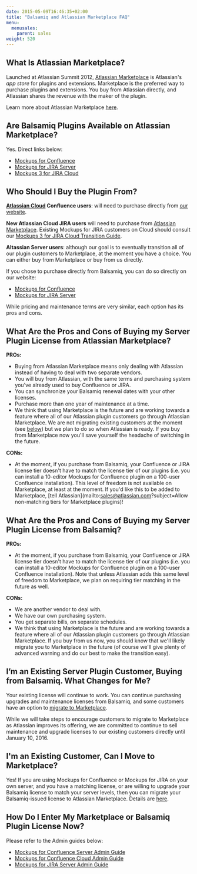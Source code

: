 ```yaml
---
date: 2015-05-09T16:46:35+02:00
title: "Balsamiq and Atlassian Marketplace FAQ"
menu:
  menusales:
    parent: sales
weight: 520
---
```


## What Is Atlassian Marketplace?

Launched at Atlassian Summit 2012, [Atlassian Marketplace](https://plugins.atlassian.com/) is Atlassian's _app store_ for plugins and extensions. Marketplace is the preferred way to purchase plugins and extensions. You buy from Atlassian directly, and Atlassian shares the revenue with the maker of the plugin.

Learn more about Atlassian Marketplace [here](http://www.atlassian.com/licensing/marketplace).

## Are Balsamiq Plugins Available on Atlassian Marketplace?

Yes. Direct links below:

*   [Mockups for Confluence](https://plugins.atlassian.com/plugins/com.balsamiq.confluence.plugins.mockups)
*   [Mockups for JIRA Server](https://plugins.atlassian.com/plugins/com.balsamiq.jira.plugins.mockups)
*   [Mockups 3 for JIRA Cloud](https://marketplace.atlassian.com/plugins/com.balsamiq.mockups.jira/cloud/overview)

## Who Should I Buy the Plugin From?

**[Atlassian Cloud](/sales/atlassiancloud/) Confluence users**: will need to purchase directly from [our website](https://balsamiq.com/buy/#c).

**New Atlassian Cloud JIRA users** will need to purchase from [Atlassian Marketplace]((https://marketplace.atlassian.com/plugins/com.balsamiq.mockups.jira/cloud/overview)).  Existing Mockups for JIRA customers on Cloud should consult our [Mockups 3 for JIRA Cloud Transition Guide](https://docs.balsamiq.com/jira/transition-guide/).

**Altassian Server users**: although our goal is to eventually transition all of our plugin customers to Marketplace, at the moment you have a choice. You can either buy from Marketplace or buy from us directly.

If you chose to purchase directly from Balsamiq, you can do so directly on our website:

*   [Mockups for Confluence](https://balsamiq.com/buy/#c)
*   [Mockups for JIRA Server](https://balsamiq.com/buy/#j)

While pricing and maintenance terms are very similar, each option has its pros and cons.

## What Are the Pros and Cons of Buying my Server Plugin License from Atlassian Marketplace?

**PROs:**

*   Buying from Atlassian Marketplace means only dealing with Atlassian instead of having to deal with two separate vendors.
*   You will buy from Atlassian, with the same terms and purchasing system you've already used to buy Confluence or JIRA.
*   You can synchronize your Balsamiq renewal dates with your other licenses.
*   Purchase more than one year of maintenance at a time.
*   We think that using Marketplace is the future and are working towards a feature where all of our Atlassian plugin customers go through Atlassian Marketplace. We are not migrating existing customers at the moment (see [below](#existing)) but we plan to do so when Atlassian is ready. If you buy from Marketplace now you'll save yourself the headache of switching in the future.

**CONs:**

*   At the moment, if you purchase from Balsamiq, your Confluence or JIRA license tier doesn't have to match the license tier of our plugins (i.e. you can install a 10-editor Mockups for Confluence plugin on a 100-user Confluence installation). This level of freedom is not available on Marketplace, at least at the moment. If you'd like this to be added to Marketplace, [tell Atlassian](mailto:sales@atlassian.com?subject=Allow non-matching tiers for Marketplace plugins)!

## What Are the Pros and Cons of Buying my Server Plugin License from Balsamiq?

**PROs:**

*   At the moment, if you purchase from Balsamiq, your Confluence or JIRA license tier doesn't have to match the license tier of our plugins (i.e. you can install a 10-editor Mockups for Confluence plugin on a 100-user Confluence installation). Note that unless Atlassian adds this same level of freedom to Marketplace, we plan on requiring tier matching in the future as well.

**CONs:**

*   We are another vendor to deal with.
*   We have our own purchasing system.
*   You get separate bills, on separate schedules.
*   We think that using Marketplace is the future and are working towards a feature where all of our Atlassian plugin customers go through Atlassian Marketplace. If you buy from us now, you should know that we'll likely migrate you to Marketplace in the future (of course we'll give plenty of advanced warning and do our best to make the transition easy).

## I’m an Existing Server Plugin Customer, Buying from Balsamiq. What Changes for Me?

Your existing license will continue to work. You can continue purchasing upgrades and maintenance licenses from Balsamiq, and some customers have an option to [migrate to Marketplace](/sales/marketplace/#i-m-an-existing-customer-can-i-move-to-marketplace).

While we will take steps to encourage customers to migrate to Marketplace as Atlassian improves its offering, we are committed to continue to sell maintenance and upgrade licenses to our existing customers directly until January 10, 2016.

## I'm an Existing Customer, Can I Move to Marketplace?

Yes! If you are using Mockups for Confluence or Mockups for JIRA on your own server, and you have a matching license, or are willing to upgrade your Balsamiq license to match your server levels, then you can migrate your Balsamiq-issued license to Atlassian Marketplace. Details are [here](/sales/atlassianmigrating/).

## How Do I Enter My Marketplace or Balsamiq Plugin License Now?

Please refer to the Admin guides below:

*   [Mockups for Confluence Server Admin Guide](https://docs.balsamiq.com/confluence/admin-guide/)
*   [Mockups for Confluence Cloud Admin Guide](https://docs.balsamiq.com/confluence/admin-guide-cloud/)
*   [Mockups for JIRA Server Admin Guide](https://docs.balsamiq.com/jira/admin-guide/)